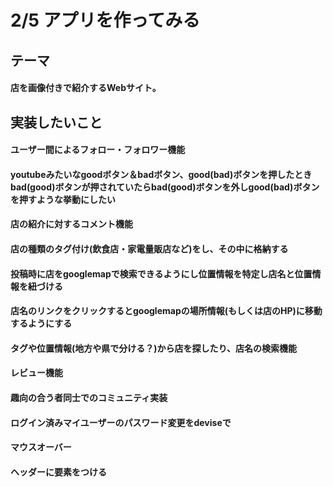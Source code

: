 # 2/5 アプリを作ってみる
## テーマ
#### 店を画像付きで紹介するWebサイト。
## 実装したいこと
#### ユーザー間によるフォロー・フォロワー機能
#### youtubeみたいなgoodボタン＆badボタン、good(bad)ボタンを押したときbad(good)ボタンが押されていたらbad(good)ボタンを外しgood(bad)ボタンを押すような挙動にしたい
#### 店の紹介に対するコメント機能
#### 店の種類のタグ付け(飲食店・家電量販店など)をし、その中に格納する
#### 投稿時に店をgooglemapで検索できるようにし位置情報を特定し店名と位置情報を紐づける
#### 店名のリンクをクリックするとgooglemapの場所情報(もしくは店のHP)に移動するようにする
#### タグや位置情報(地方や県で分ける？)から店を探したり、店名の検索機能
#### レビュー機能
#### 趣向の合う者同士でのコミュニティ実装

#### ログイン済みマイユーザーのパスワード変更をdeviseで
#### マウスオーバー
#### ヘッダーに要素をつける
